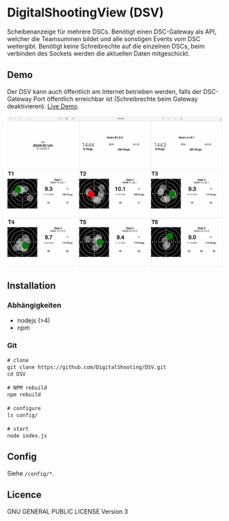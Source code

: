 # DigitalShootingView (DSV)
Scheibenanzeige für mehrere DSCs. Benötigt einen DSC-Gateway als API,
welcher die Teamsummen bildet und alle sonstigen Events vom DSC weitergibt.
Benötigt keine Schreibrechte auf die einzelnen DSCs, beim verbinden des Sockets werden die aktuellen Daten mitgeschickt.



## Demo
Der DSV kann auch öffentlich am Internet betrieben werden, falls der DSC-Gateway Port öffentlich erreichbar ist (Schreibrechte beim Gateway deaktivieren). [Live Demo](http://live.diana-dettingen.de).

![alt text](https://raw.githubusercontent.com/DigitalShooting/assets/master/DSV_1.png)



## Installation

### Abhängigkeiten
- nodejs (>4)
- npm

### Git
````
# clone
git clone https://github.com/DigitalShooting/DSV.git
cd DSV

# NPM rebuild
npm rebuild

# configure
ls config/

# start
node index.js
````



## Config
Siehe `/config/*`.



## Licence
GNU GENERAL PUBLIC LICENSE Version 3

